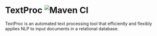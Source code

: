 # TextProc ![Maven CI](https://github.com/aggarcia3/TextProc/workflows/Maven%20CI/badge.svg)
TextProc is an automated text processing tool that efficiently and flexibly applies NLP to input documents in a relational database.
